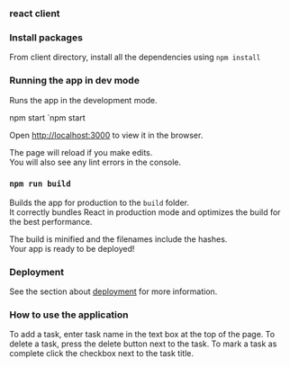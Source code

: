 ### react client

### Install packages
From client directory, install all the dependencies using `npm install` 

### Running the app in dev mode

Runs the app in the development mode.<br />

npm start `npm start

Open [http://localhost:3000](http://localhost:3000) to view it in the browser.

The page will reload if you make edits.<br />
You will also see any lint errors in the console.

### `npm run build`

Builds the app for production to the `build` folder.<br />
It correctly bundles React in production mode and optimizes the build for the best performance.

The build is minified and the filenames include the hashes.<br />
Your app is ready to be deployed!

### Deployment

See the section about [deployment](https://facebook.github.io/create-react-app/docs/deployment) for more information.

### How to use the application

To add a task, enter task name in the text box at the top of the page.
To delete a task, press the delete button next to the task.
To mark a task as complete click the checkbox next to the task title.